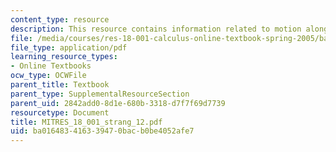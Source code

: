 ```yaml
---
content_type: resource
description: This resource contains information related to motion along a curve.
file: /media/courses/res-18-001-calculus-online-textbook-spring-2005/ba016483416339470bacb0be4052afe7_MITRES_18_001_strang_12.pdf
file_type: application/pdf
learning_resource_types:
- Online Textbooks
ocw_type: OCWFile
parent_title: Textbook
parent_type: SupplementalResourceSection
parent_uid: 2842add0-8d1e-680b-3318-d7f7f69d7739
resourcetype: Document
title: MITRES_18_001_strang_12.pdf
uid: ba016483-4163-3947-0bac-b0be4052afe7
---
```


